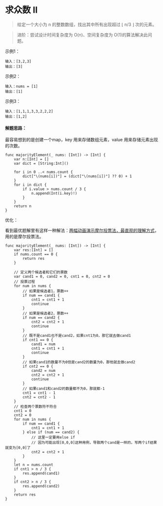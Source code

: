 # 求众数 II

> 给定一个大小为 n 的整数数组，找出其中所有出现超过 ⌊ n/3 ⌋ 次的元素。

> 进阶：尝试设计时间复杂度为 O(n)、空间复杂度为 O(1)的算法解决此问题。


示例1：

```
输入：[3,2,3]
输出：[3]
```

示例2：

```
输入：nums = [1]
输出：[1]
```

示例3：

```
输入：[1,1,1,3,3,2,2,2]
输出：[1,2]
```



#### 解题思路：

最容易想到的是创建一个map，key 用来存储数组元素，value 用来存储元素出现的次数。


```
func majorityElement(_ nums: [Int]) -> [Int] {
    var n:[Int] = []
    var dict = [String:Int]()
    
    for i in 0 ..< nums.count {
        dict["\(nums[i])"] = (dict["\(nums[i])"] ?? 0) + 1
    }
    for i in dict {
        if i.value > nums.count / 3 {
            n.append(Int(i.key)!)
        }
    }
    return n
}
```

优化：

看到最优题解里有这样一种解法：[两幅动画演示摩尔投票法，最直观的理解方式](https://leetcode-cn.com/problems/majority-element-ii/solution/liang-fu-dong-hua-yan-shi-mo-er-tou-piao-fa-zui-zh/)，用的是摩尔投票法。

```
func majorityElement(_ nums: [Int]) -> [Int] {
    var res:[Int] = []
    if nums.count == 0 {
        return res
    }
    
    // 定义两个候选者和它们的票数
    var cand1 = 0, cand2 = 0, cnt1 = 0, cnt2 = 0
    // 投票过程
    for num in nums {
        // 如果是候选者1，票数++
        if num == cand1 {
            cnt1 = cnt1 + 1
            continue
        }
        // 如果是候选者2，票数++
        if num == cand2 {
            cnt2 = cnt2 + 1
            continue
        }
        // 既不是cand1也不是cand2，如果cnt1为0，那它就去做cand1
        if cnt1 == 0 {
            cand1 = num
            cnt1 = cnt1 + 1
            continue
        }
        // 如果cand1的数量不为0但是cand2的数量为0，那他就去做cand2
        if cnt2 == 0 {
            cand2 = num
            cnt2 = cnt2 + 1
            continue
        }
        // 如果cand1和cand2的数量都不为0，那就都-1
        cnt1 = cnt1 - 1
        cnt2 = cnt2 - 1
    }
    // 检查两个票数符不符合
    cnt1 = 0
    cnt2 = 0
    for num in nums {
        if num == cand1 {
            cnt1 = cnt1 + 1
        } else if (num == cand2) {
            // 这里一定要用else if
            // 因为可能出现[0,0,0]这种用例，导致两个cand是一样的，写两个if结果就变为[0,0]了
            cnt2 = cnt2 + 1
        }
    }
    let n = nums.count
    if cnt1 > n / 3 {
        res.append(cand1)
    }
    if cnt2 > n / 3 {
        res.append(cand2)
    }
    return res
}
```